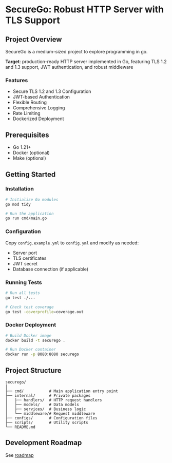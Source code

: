 # SecureGo: Robust HTTP Server with TLS Support

## Project Overview

SecureGo is a medium-sized project to explore programming in go.

**Target**: production-ready HTTP server implemented in Go, featuring TLS 1.2 and 1.3 support, JWT authentication, and robust middleware

### Features

- Secure TLS 1.2 and 1.3 Configuration
- JWT-based Authentication
- Flexible Routing
- Comprehensive Logging
- Rate Limiting
- Dockerized Deployment

## Prerequisites

- Go 1.21+
- Docker (optional)
- Make (optional)

## Getting Started

### Installation

```bash
# Initialize Go modules
go mod tidy

# Run the application
go run cmd/main.go
```

### Configuration

Copy `config.example.yml` to `config.yml` and modify as needed:

- Server port
- TLS certificates
- JWT secret
- Database connection (if applicable)

### Running Tests

```bash
# Run all tests
go test ./...

# Check test coverage
go test -coverprofile=coverage.out
```

### Docker Deployment

```bash
# Build Docker image
docker build -t securego .

# Run Docker container
docker run -p 8080:8080 securego
```

## Project Structure

```
securego/
│
├── cmd/           # Main application entry point
├── internal/      # Private packages
│   ├── handlers/  # HTTP request handlers
│   ├── models/    # Data models
│   ├── services/  # Business logic
│   └── middleware/# Request middleware
├── configs/       # Configuration files
├── scripts/       # Utility scripts
└── README.md
```

## Development Roadmap

See [roadmap](/ROADMAP.md)
